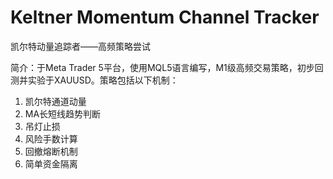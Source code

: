 # Keltner Momentum Channel Tracker
凯尔特动量追踪者——高频策略尝试

简介：于Meta Trader 5平台，使用MQL5语言编写，M1级高频交易策略，初步回测并实验于XAUUSD。策略包括以下机制：
1. 凯尔特通道动量
2. MA长短线趋势判断
3. 吊灯止损
4. 风险手数计算
5. 回撤熔断机制
6. 简单资金隔离
